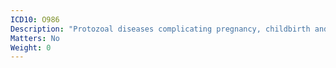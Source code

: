 ```yaml
---
ICD10: O986
Description: "Protozoal diseases complicating pregnancy, childbirth and the puerperium"
Matters: No
Weight: 0
---
```

